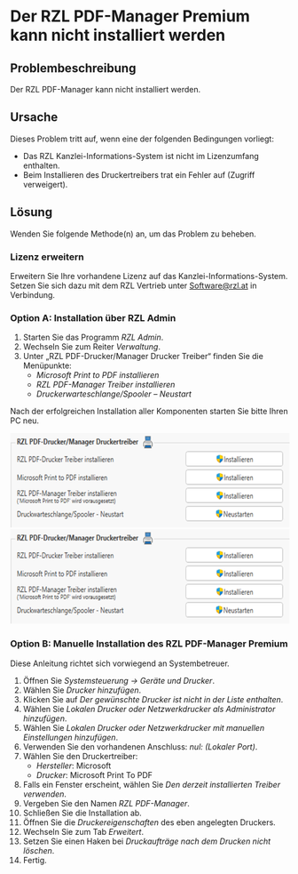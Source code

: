 # Der RZL PDF-Manager Premium kann nicht installiert werden

## Problembeschreibung
Der RZL PDF-Manager kann nicht installiert werden.



## Ursache
Dieses Problem tritt auf, wenn eine der folgenden Bedingungen vorliegt:
- Das RZL Kanzlei-Informations-System ist nicht im Lizenzumfang enthalten.
- Beim Installieren des Druckertreibers trat ein Fehler auf (Zugriff verweigert).

## Lösung
Wenden Sie folgende Methode(n) an, um das Problem zu beheben.

### Lizenz erweitern
Erweitern Sie Ihre vorhandene Lizenz auf das Kanzlei-Informations-System. Setzen Sie sich dazu mit dem RZL Vertrieb unter [Software@rzl.at](mailto:Software@rzl.at) in Verbindung.

### Option A: Installation über RZL Admin
1. Starten Sie das Programm *RZL Admin*.
2. Wechseln Sie zum Reiter *Verwaltung*.
3. Unter „RZL PDF-Drucker/Manager Drucker Treiber“ finden Sie die Menüpunkte:
    - *Microsoft Print to PDF installieren*
    - *RZL PDF-Manager Treiber installieren*
    - *Druckerwarteschlange/Spooler – Neustart*

Nach der erfolgreichen Installation aller Komponenten starten Sie bitte Ihren PC neu.

![alt text](img/kb009_pdfManagerTreiberimAdmin.png#only-light)
![alt text](img/kb009_pdfManagerTreiberimAdmin.png#only-dark) 

### Option B: Manuelle Installation des RZL PDF-Manager Premium
Diese Anleitung richtet sich vorwiegend an Systembetreuer.

1. Öffnen Sie *Systemsteuerung -> Geräte und Drucker*.
2. Wählen Sie *Drucker hinzufügen*.
3. Klicken Sie auf *Der gewünschte Drucker ist nicht in der Liste enthalten*.
4. Wählen Sie *Lokalen Drucker oder Netzwerkdrucker als Administrator hinzufügen*.
5. Wählen Sie *Lokalen Drucker oder Netzwerkdrucker mit manuellen Einstellungen hinzufügen*.
6. Verwenden Sie den vorhandenen Anschluss: *nul: (Lokaler Port)*.
7. Wählen Sie den Druckertreiber:
    - *Hersteller*: Microsoft
    - *Drucker*: Microsoft Print To PDF
8. Falls ein Fenster erscheint, wählen Sie *Den derzeit installierten Treiber verwenden*.
9. Vergeben Sie den Namen *RZL PDF-Manager*.
10. Schließen Sie die Installation ab.
11. Öffnen Sie die *Druckereigenschaften* des eben angelegten Druckers.
12. Wechseln Sie zum Tab *Erweitert*.
13. Setzen Sie einen Haken bei *Druckaufträge nach dem Drucken nicht löschen*.
14. Fertig.

